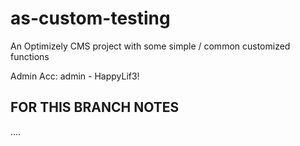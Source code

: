 # as-custom-testing
An Optimizely CMS project with some simple / common customized functions

Admin Acc: admin - HappyLif3!

## FOR THIS BRANCH NOTES
....
